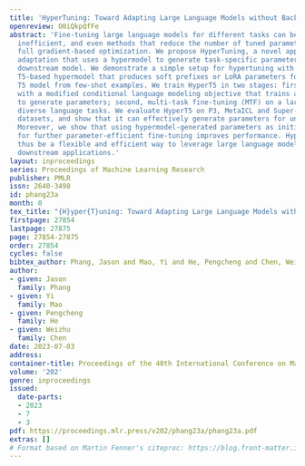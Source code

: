 ```yaml
---
title: 'HyperTuning: Toward Adapting Large Language Models without Back-propagation'
openreview: O0iQkpQfFe
abstract: 'Fine-tuning large language models for different tasks can be costly and
  inefficient, and even methods that reduce the number of tuned parameters still require
  full gradient-based optimization. We propose HyperTuning, a novel approach to model
  adaptation that uses a hypermodel to generate task-specific parameters for a fixed
  downstream model. We demonstrate a simple setup for hypertuning with HyperT5, a
  T5-based hypermodel that produces soft prefixes or LoRA parameters for a frozen
  T5 model from few-shot examples. We train HyperT5 in two stages: first, hyperpretraining
  with a modified conditional language modeling objective that trains a hypermodel
  to generate parameters; second, multi-task fine-tuning (MTF) on a large number of
  diverse language tasks. We evaluate HyperT5 on P3, MetaICL and Super-NaturalInstructions
  datasets, and show that it can effectively generate parameters for unseen tasks.
  Moreover, we show that using hypermodel-generated parameters as initializations
  for further parameter-efficient fine-tuning improves performance. HyperTuning can
  thus be a flexible and efficient way to leverage large language models for diverse
  downstream applications.'
layout: inproceedings
series: Proceedings of Machine Learning Research
publisher: PMLR
issn: 2640-3498
id: phang23a
month: 0
tex_title: "{H}yper{T}uning: Toward Adapting Large Language Models without Back-propagation"
firstpage: 27854
lastpage: 27875
page: 27854-27875
order: 27854
cycles: false
bibtex_author: Phang, Jason and Mao, Yi and He, Pengcheng and Chen, Weizhu
author:
- given: Jason
  family: Phang
- given: Yi
  family: Mao
- given: Pengcheng
  family: He
- given: Weizhu
  family: Chen
date: 2023-07-03
address: 
container-title: Proceedings of the 40th International Conference on Machine Learning
volume: '202'
genre: inproceedings
issued:
  date-parts:
  - 2023
  - 7
  - 3
pdf: https://proceedings.mlr.press/v202/phang23a/phang23a.pdf
extras: []
# Format based on Martin Fenner's citeproc: https://blog.front-matter.io/posts/citeproc-yaml-for-bibliographies/
---
```

